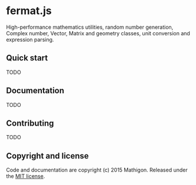 # fermat.js

High-performance mathematics utilities, random number generation, Complex number, Vector, Matrix and geometry classes, unit conversion and expression parsing.


## Quick start

TODO


## Documentation

TODO


## Contributing

TODO


## Copyright and license

Code and documentation are copyright (c) 2015 Mathigon. Released under the [MIT license](LICENSE).
